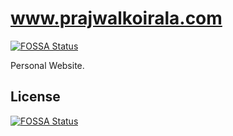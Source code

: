 # www.prajwalkoirala.com
[![FOSSA Status](https://app.fossa.io/api/projects/git%2Bgithub.com%2FPrajwal-Koirala%2Fwww.prajwalkoirala.com.svg?type=shield)](https://app.fossa.io/projects/git%2Bgithub.com%2FPrajwal-Koirala%2Fwww.prajwalkoirala.com?ref=badge_shield)


Personal Website.


## License
[![FOSSA Status](https://app.fossa.io/api/projects/git%2Bgithub.com%2FPrajwal-Koirala%2Fwww.prajwalkoirala.com.svg?type=large)](https://app.fossa.io/projects/git%2Bgithub.com%2FPrajwal-Koirala%2Fwww.prajwalkoirala.com?ref=badge_large)